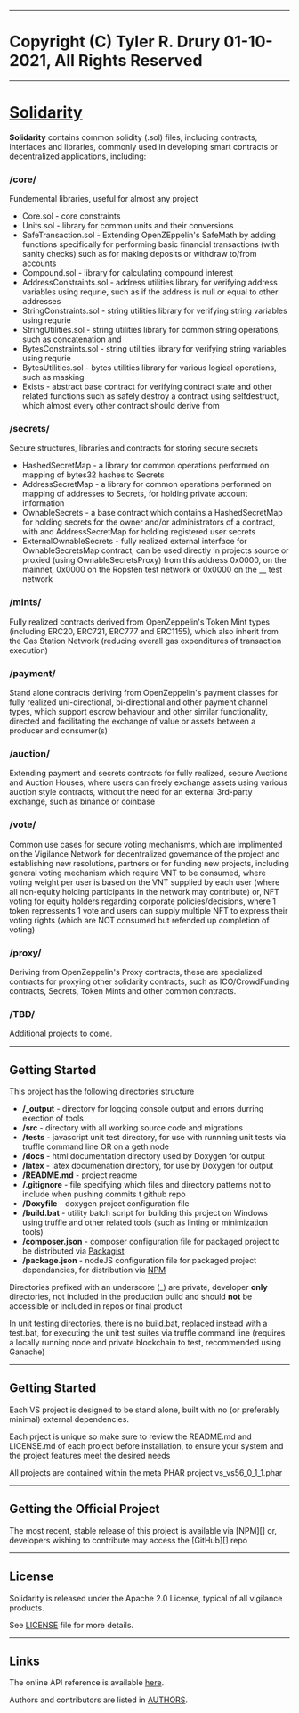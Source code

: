 ----------------------------------------------------------------

# Copyright (C) Tyler R. Drury 01-10-2021, All Rights Reserved

----------------------------------------------------------------

# [Solidarity]()

**Solidarity** contains common solidity (.sol) files, including contracts, interfaces and libraries,
commonly used in developing smart contracts or decentralized applications,
including:


### /core/

Fundemental libraries, useful for almost any project

* Core.sol - core constraints
* Units.sol - library for common units and their conversions
* SafeTransaction.sol - Extending OpenZEppelin's SafeMath by adding functions specifically for performing basic financial transactions (with sanity checks) such as for making deposits or withdraw to/from accounts
* Compound.sol - library for calculating compound interest
* AddressConstraints.sol - address utilities library for verifying address variables using requrie, such as if the address is null or equal to other addresses
* StringConstraints.sol - string utilities library for verifying string variables using requrie
* StringUtilities.sol - string utilities library for common string operations, such as concatenation and
* BytesConstraints.sol - string utilities library for verifying string variables using requrie
* BytesUtilities.sol - bytes utilities library for various logical operations, such as masking
* Exists - abstract base contract for verifying contract state and other related functions such as safely destroy a contract using selfdestruct, which almost every other contract should derive from


### /secrets/

Secure structures, libraries and contracts for storing secure secrets

* HashedSecretMap - a library for common operations performed on mapping of bytes32 hashes to Secrets
* AddressSecretMap - a library for common operations performed on mapping of addresses to Secrets, for holding private account information
* OwnableSecrets - a base contract which contains a HashedSecretMap for holding secrets for the owner and/or administrators of a contract, with and AddressSecretMap for holding registered user secrets
* ExternalOwnableSecrets - fully realized external interface for OwnableSecretsMap contract, can be used directly in projects source or proxied (using OwnableSecretsProxy) from this address 0x0000, on the mainnet, 0x0000 on the Ropsten test network or 0x0000 on the __ test network


### /mints/

Fully realized contracts derived from OpenZeppelin's Token Mint types (including ERC20, ERC721, ERC777 and ERC1155), which also inherit from the Gas Station Network (reducing overall gas expenditures of transaction execution)


### /payment/

Stand alone contracts deriving from OpenZeppelin's payment classes for fully realized uni-directional, bi-directional and other payment channel types,
which support escrow behaviour and other similar functionality,
directed and facilitating the exchange of value or assets between a producer and consumer(s)


### /auction/

Extending payment and secrets contracts for fully realized, secure Auctions and Auction Houses,
where users can freely exchange assets using various auction style contracts,
without the need for an external 3rd-party exchange, such as binance or coinbase


### /vote/

Common use cases for secure voting mechanisms,
which are implimented on the Vigilance Network for decentralized governance of the project and establishing new resolutions, partners or for funding new projects,
including general voting mechanism which require VNT to be consumed,
where voting weight per user is based on the VNT supplied by each user (where all non-equity holding participants in the network may contribute) or,
NFT voting for equity holders regarding corporate policies/decisions,
where 1 token repressents 1 vote and users can supply multiple NFT to express their voting rights (which are NOT consumed but refended up completion of voting)


### /proxy/

Deriving from OpenZeppelin's Proxy contracts,
these are specialized contracts for proxying other solidarity contracts,
such as ICO/CrowdFunding contracts, Secrets, Token Mints and other common contracts.


### /TBD/

Additional projects to come.


----------------------------------------------------------------

## Getting Started

This project has the following directories structure

* **/_output** - directory for logging console output and errors durring exection of tools
* **/src** - directory with all working source code and migrations
* **/tests** - javascript unit test directory, for use with runnning unit tests via truffle command line OR on a geth node
* **/docs** - html documentation directory used by Doxygen for output
* **/latex** - latex documenation directory, for use by Doxygen for output
* **/README.md** - project readme
* **/.gitignore** - file specifying which files and directory patterns not to include when pushing commits t github repo
* **/Doxyfile** - doxygen project configuration file
* **/build.bat** - utility batch script for building this project on Windows using truffle and other related tools (such as linting or minimization tools)
* **/composer.json** - composer configuration file for packaged project to be distributed via [Packagist]()
* **/package.json** - nodeJS configuration file for packaged project dependancies, for distribution via [NPM]()


Directories prefixed with an underscore (_) are private, developer **only** directories,
not included in the production build and should **not** be accessible or included in repos or final product

In unit testing directories, there is no build.bat,
replaced instead with a test.bat, for executing the unit test suites via truffle command line (requires a locally running node and private blockchain to test, recommended using Ganache)


----------------------------------------------------------------

## Getting Started

Each VS project is designed to be stand alone,
built with no (or preferably minimal) external dependencies.

Each prject is unique so make sure to review the README.md and LICENSE.md of each project before installation,
to ensure your system and the project features meet the desired needs

All projects are contained within the meta PHAR project vs_vs56_0_1_1.phar


----------------------------------------------------------------

## Getting the Official Project

The most recent, stable release of this project is available via [NPM][] or,
developers wishing to contribute may access the [GitHub][] repo


----------------------------------------------------------------

## License

Solidarity is released under the Apache 2.0 License, typical of all vigilance products.

See [LICENSE][7] file for more details.


----------------------------------------------------------------

## Links

The online API reference is available [here]().

Authors and contributors are listed in [AUTHORS][8].


[1]: https://
[2]: https://
[3]: https://
[4]: https://
[5]: https://
[6]: https://
[7]: https://
[8]: https://

